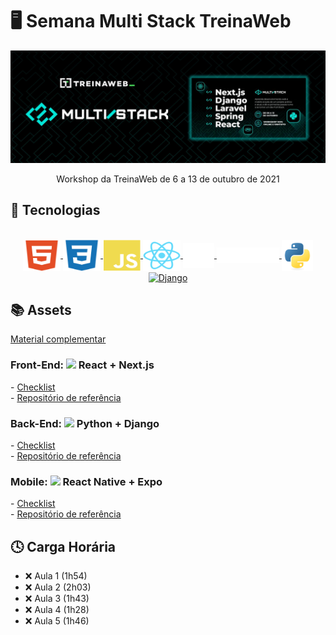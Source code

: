 # 🖥 Semana Multi Stack TreinaWeb

<div align="center">
  
  ![cover image](images/cover.png)
  
  Workshop da TreinaWeb de 6 a 13 de outubro de 2021
  
</div>

## 🚀 Tecnologias

<div style="display: inline_block" align="center"><br>
  <a href="/HTML/html.md">
    <img align="center" alt="HTML" height="50" width="60" src="https://github.com/devicons/devicon/blob/master/icons/html5/html5-plain.svg">
    <img align="center" alt="CSS" height="50" width="60" src="https://github.com/devicons/devicon/blob/master/icons/css3/css3-plain.svg">
    <img align="center" alt="JS" height="50" width="60" src="https://github.com/devicons/devicon/blob/master/icons/javascript/javascript-plain.svg">
    <img align="center" alt="React" height="50" width="60" src="https://raw.githubusercontent.com/devicons/devicon/master/icons/react/react-original.svg">
    <img align="center" alt="NextJS" height="40" width="50" src="https://github.com/vitorhonna/vitorhonna/blob/main/assets/nextjs-white.svg">
    <img align="center" alt="Expo" height="25" width="100" src="https://github.com/vitorhonna/vitorhonna/blob/main/assets/expo-wordmark-white.svg">
    <img align="center" alt="Python" height="50" width="50" src="https://github.com/devicons/devicon/blob/master/icons/python/python-original.svg">
    <img align="center" alt="Django" height="90" width="100" src="https://cdn.jsdelivr.net/gh/devicons/devicon/icons/django/django-original.svg">    
  </a>
</div>

## 📚 Assets 

[Material complementar](https://treinaweb.notion.site/Multi-stack-02-3b8d2d382ba44d41a23f661aeb15b0ac)

### Front-End: <img style="width: 15px" src="https://cdn.jsdelivr.net/gh/devicons/devicon/icons/react/react-original.svg" /> React + Next.js

\- [Checklist](https://treinaweb.notion.site/Semana-Multi-Stack-Front-End-02448c456ce6440aa49d54c190938b98)\
\- [Repositório de referência](https://github.com/treinaweb/treinaweb-workshop-multistack-react)

### Back-End: <img style="width: 18px" src="https://cdn.jsdelivr.net/gh/devicons/devicon/icons/python/python-original.svg" /> Python + Django

\- [Checklist](https://treinaweb.notion.site/Semana-Multi-Stack-Django-831febc8cda7430bbbe0481117def5ab)\
\- [Repositório de referência](https://github.com/treinaweb/treinaweb-workshop-multistack-python)

### Mobile: <img style="width: 15px" src="https://cdn.jsdelivr.net/gh/devicons/devicon/icons/react/react-original.svg" /> React Native + Expo

\- [Checklist](https://treinaweb.notion.site/Semana-Multi-Stack-Mobile-c6ec8daaadb942a3add19eb104a1dccc)\
\- [Repositório de referência](https://github.com/treinaweb/treinaweb-workshop-multistack-react-native)

## 🕓 Carga Horária

- ❌ Aula 1 (1h54)
- ❌ Aula 2 (2h03)
- ❌ Aula 3 (1h43)
- ❌ Aula 4 (1h28)
- ❌ Aula 5 (1h46)
